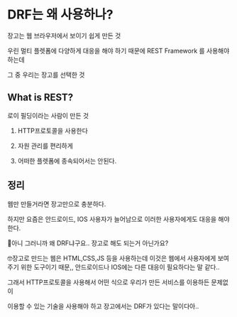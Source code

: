 # DRF는 왜 사용하나?



장고는 웹 브라우저에서 보이기 쉽게 만든 것  



우린 멀티 플렛폼에 다양하게 대응을 해야 하기 때문에 REST Framework 를 사용해야 하는데

그 중 우리는 장고를 선택한 것



## What is REST?

로이 필딩이라는 사람이 만든 것

1. HTTP프로토콜을 사용한다

2. 자원 관리를 편리하게
3. 어떠한 플렛폼에 종속되어서는 안된다.



## 정리

웹만 만들거라면 장고만으로 충분하다.

하지만 요즘은 안드로이드, IOS 사용자가 늘어남으로 이러한 사용자에게도 대응을 해야 한다.



🤨아니 그러니까 왜 DRF냐구요.. 장고로 해도 되는거 아닌가요?

🤓장고로 만드는 웹은 HTML,CSS,JS 등을 사용하는데 이것은 웹에서 사용자에게 보여주기 위한 도구이기 때문,, 안드로이드나 IOS에는 다른 대응이 필요하다는 말 같다..

그래서 HTTP프로토콜을 사용해서 어떤 식으로 우리가 만든 서비스를 이용하든 문제없이

이용할 수 있는 기술을 사용해야 하고 장고에서는 DRF가 있다는 말이다아..

 

